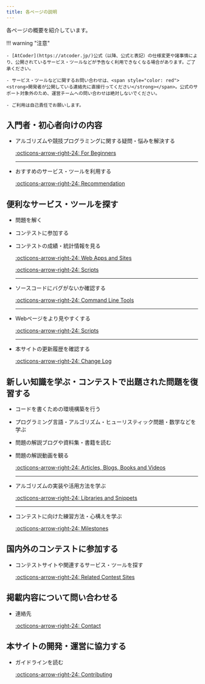 ```yaml
---
title: 各ページの説明
---
```


各ページの概要を紹介しています。

!!! warning "注意"

    - [AtCoder](https://atcoder.jp/)公式（以降、公式と表記）の仕様変更や諸事情により、公開されているサービス・ツールなどが予告なく利用できなくなる場合があります。ご了承ください。

    - サービス・ツールなどに関するお問い合わせは、<span style="color: red"><strong>開発者が公開している連絡先に直接行ってください</strong></span>。公式のサポート対象外のため、運営チームへの問い合わせは絶対しないでください。

    - ご利用は自己責任でお願いします。

## 入門者・初心者向けの内容

- アルゴリズムや競技プログラミングに関する疑問・悩みを解決する

    [:octicons-arrow-right-24: For Beginners](../for_beginners/)

    ---

- おすすめのサービス・ツールを利用する

    [:octicons-arrow-right-24: Recommendation](../recommendation)

## 便利なサービス・ツールを探す

- 問題を解く

- コンテストに参加する

- コンテストの成績・統計情報を見る

    [:octicons-arrow-right-24: Web Apps and Sites](../web_app)

    [:octicons-arrow-right-24: Scripts](../scripts)

    ---

- ソースコードにバグがないか確認する

    [:octicons-arrow-right-24: Command Line Tools](../cli)

    ---

- Webページをより見やすくする

    [:octicons-arrow-right-24: Scripts](../scripts)

    ---

- 本サイトの更新履歴を確認する

    [:octicons-arrow-right-24: Change Log](../changelog/latest)

## 新しい知識を学ぶ・コンテストで出題された問題を復習する

- コードを書くための環境構築を行う

- プログラミング言語・アルゴリズム・ヒューリスティック問題・数学などを学ぶ

- 問題の解説ブログや資料集・書籍を読む

- 問題の解説動画を観る

    [:octicons-arrow-right-24: Articles, Blogs, Books and Videos](../media)

    ---

- アルゴリズムの実装や活用方法を学ぶ

    [:octicons-arrow-right-24: Libraries and Snippets](../libraries)

    ---

- コンテストに向けた練習方法・心構えを学ぶ

    [:octicons-arrow-right-24: Milestones](../milestones)

## 国内外のコンテストに参加する

- コンテストサイトや関連するサービス・ツールを探す

    [:octicons-arrow-right-24: Related Contest Sites](../related_contest_sites)

## 掲載内容について問い合わせる

- 連絡先

    [:octicons-arrow-right-24: Contact](../contact)

## 本サイトの開発・運営に協力する

- ガイドラインを読む

    [:octicons-arrow-right-24: Contributing](../contributing)
